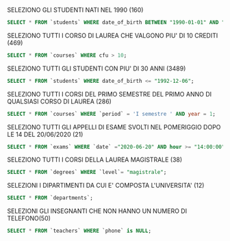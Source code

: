 SELEZIONO GLI STUDENTI NATI NEL 1990 (160)
```sql
SELECT * FROM `students` WHERE date_of_birth BETWEEN "1990-01-01" AND "1990-12-31";
```

SELEZIONO TUTTI I CORSO DI LAUREA CHE VALGONO PIU' DI 10 CREDITI (469)

```sql
SELECT * FROM `courses` WHERE cfu > 10;
```

SELEZIONO TUTTI GLI STUDENTI CON PIU' DI 30 ANNI (3489)
```sql
SELECT * FROM `students` WHERE date_of_birth <= "1992-12-06";
```


SELEZIONO TUTTI I CORSI DEL PRIMO SEMESTRE DEL PRIMO ANNO DI QUALSIASI CORSO DI LAUREA (286)
```sql
SELECT * FROM `courses` WHERE `period` = 'I semestre ' AND year = 1;
```


SELEZIONO TUTTI GLI APPELLI DI ESAME SVOLTI NEL POMERIGGIO DOPO LE 14 DEL 20/06/2020 (21)
```sql
SELECT * FROM `exams` WHERE `date` ="2020-06-20" AND hour >= "14:00:00";
```


SELEZIONO TUTTI I CORSI DELLA LAUREA MAGISTRALE (38)
```sql
SELECT * FROM `degrees` WHERE `level`= "magistrale";

```

SELEZIONI I DIPARTIMENTI DA CUI E' COMPOSTA L'UNIVERSITA' (12)
```sql
SELECT * FROM `departments`;
```

SELEZIONI GLI INSEGNANTI CHE NON HANNO UN NUMERO DI TELEFONO(50)
```sql
SELECT * FROM `teachers` WHERE `phone` is NULL;
```







